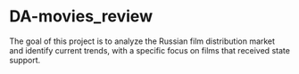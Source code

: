 # DA-movies_review
The goal of this project is to analyze the Russian film distribution market and identify current trends, with a specific focus on films that received state support.  
